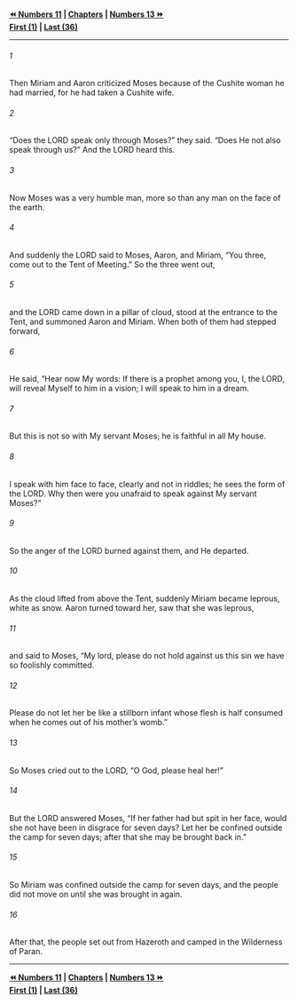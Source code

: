   
**[⏪ Numbers 11](./Numbers%2011.md) | [Chapters](./_index.md) | [Numbers 13 ⏩](./Numbers%2013.md)**  
**[First (1)](./Numbers%201.md) | [Last (36)](./Numbers%2036.md)**  
  
---  
  
###### 1  
Then Miriam and Aaron criticized Moses because of the Cushite woman he had married, for he had taken a Cushite wife.  
  
###### 2  
“Does the LORD speak only through Moses?” they said. “Does He not also speak through us?” And the LORD heard this.  
  
###### 3  
Now Moses was a very humble man, more so than any man on the face of the earth.  
  
###### 4  
And suddenly the LORD said to Moses, Aaron, and Miriam, “You three, come out to the Tent of Meeting.” So the three went out,  
  
###### 5  
and the LORD came down in a pillar of cloud, stood at the entrance to the Tent, and summoned Aaron and Miriam. When both of them had stepped forward,  
  
###### 6  
He said, “Hear now My words: If there is a prophet among you, I, the LORD, will reveal Myself to him in a vision; I will speak to him in a dream.  
  
###### 7  
But this is not so with My servant Moses; he is faithful in all My house.  
  
###### 8  
I speak with him face to face, clearly and not in riddles; he sees the form of the LORD. Why then were you unafraid to speak against My servant Moses?”  
  
###### 9  
So the anger of the LORD burned against them, and He departed.  
  
###### 10  
As the cloud lifted from above the Tent, suddenly Miriam became leprous, white as snow. Aaron turned toward her, saw that she was leprous,  
  
###### 11  
and said to Moses, “My lord, please do not hold against us this sin we have so foolishly committed.  
  
###### 12  
Please do not let her be like a stillborn infant whose flesh is half consumed when he comes out of his mother’s womb.”  
  
###### 13  
So Moses cried out to the LORD, “O God, please heal her!”  
  
###### 14  
But the LORD answered Moses, “If her father had but spit in her face, would she not have been in disgrace for seven days? Let her be confined outside the camp for seven days; after that she may be brought back in.”  
  
###### 15  
So Miriam was confined outside the camp for seven days, and the people did not move on until she was brought in again.  
  
###### 16  
After that, the people set out from Hazeroth and camped in the Wilderness of Paran.  
  
  
---  
  
**[⏪ Numbers 11](./Numbers%2011.md) | [Chapters](./_index.md) | [Numbers 13 ⏩](./Numbers%2013.md)**  
**[First (1)](./Numbers%201.md) | [Last (36)](./Numbers%2036.md)**  
  
